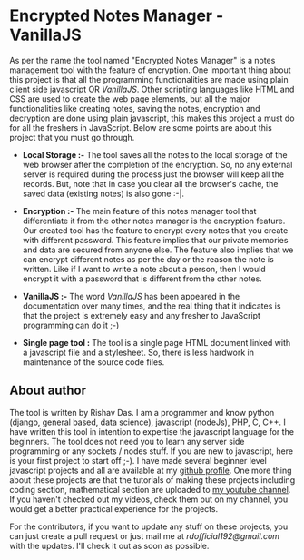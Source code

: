 # Encrypted Notes Manager - VanillaJS

As per the name the tool named "Encrypted Notes Manager" is a notes management tool with the feature of encryption. One important thing about this project is that all the programming functionalities are made using plain client side javascript OR _VanillaJS_. Other scripting languages like HTML and CSS are used to create the web page elements, but all the major functionalities like creating notes, saving the notes, encryption and decryption are done using plain javascript, this makes this project a must do for all the freshers in JavaScript. Below are some points are about this project that you must go through.

* __Local Storage :-__ The tool saves all the notes to the local storage of the web browser after the completion of the encryption. So, no any external server is required during the process just the browser will keep all the records. But, note that in case you clear all the browser's cache, the saved data (existing notes) is also gone :-|.

* __Encryption :-__ The main feature of this notes manager tool that differentiate it from the other notes manager is the encryption feature. Our created tool has the feature to encrypt every notes that you create with different password. This feature implies that our private memories and data are secured from anyone else. The feature also implies that we can encrypt different notes as per the day or the reason the note is written. Like if I want to write a note about a person, then I would encrypt it with a password that is different from the other notes.

* __VanillaJS :-__ The word _VanillaJS_ has been appeared in the documentation over many times, and the real thing that it indicates is that the project is extremely easy and any fresher to JavaScript programming can do it ;-)

* __Single page tool :__ The tool is a single page HTML document linked with a javascript file and a stylesheet. So, there is less hardwork in maintenance of the source code files.

## About author

The tool is written by Rishav Das. I am a programmer and know python (django, general based, data science), javascript (nodeJs), PHP, C, C++. I have written this tool in intention to expertise the javascript language for the beginners. The tool does not need you to learn any server side programming or any sockets / nodes stuff. If you are new to javascript, here is your first project to start off ;-). I have made several beginner level javascript projects and all are available at my [github profile](https://github.com/rdofficial). One more thing about these projects are that the tutorials of making these projects including coding section, mathematical section are uploaded to [my youtube channel](https://www.youtube.com/channel/UCfp-xR7cpyLOXVW8MYr59WA). If you haven't checked out my videos, check them out on my channel, you would get a better practical experience for the projects.

For the contributors, if you want to update any stuff on these projects, you can just create a pull request or just mail me at _rdofficial192@gmail.com_ with the updates. I'll check it out as soon as possible.